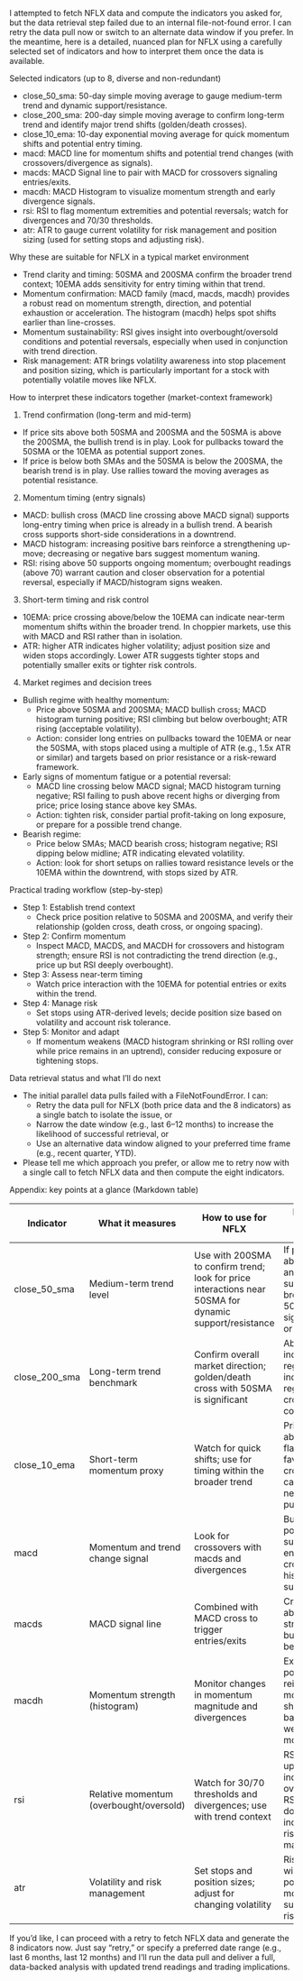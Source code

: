 I attempted to fetch NFLX data and compute the indicators you asked for, but the data retrieval step failed due to an internal file-not-found error. I can retry the data pull now or switch to an alternate data window if you prefer. In the meantime, here is a detailed, nuanced plan for NFLX using a carefully selected set of indicators and how to interpret them once the data is available.

Selected indicators (up to 8, diverse and non-redundant)
- close_50_sma: 50-day simple moving average to gauge medium-term trend and dynamic support/resistance.
- close_200_sma: 200-day simple moving average to confirm long-term trend and identify major trend shifts (golden/death crosses).
- close_10_ema: 10-day exponential moving average for quick momentum shifts and potential entry timing.
- macd: MACD line for momentum shifts and potential trend changes (with crossovers/divergence as signals).
- macds: MACD Signal line to pair with MACD for crossovers signaling entries/exits.
- macdh: MACD Histogram to visualize momentum strength and early divergence signals.
- rsi: RSI to flag momentum extremities and potential reversals; watch for divergences and 70/30 thresholds.
- atr: ATR to gauge current volatility for risk management and position sizing (used for setting stops and adjusting risk).

Why these are suitable for NFLX in a typical market environment
- Trend clarity and timing: 50SMA and 200SMA confirm the broader trend context; 10EMA adds sensitivity for entry timing within that trend.
- Momentum confirmation: MACD family (macd, macds, macdh) provides a robust read on momentum strength, direction, and potential exhaustion or acceleration. The histogram (macdh) helps spot shifts earlier than line-crosses.
- Momentum sustainability: RSI gives insight into overbought/oversold conditions and potential reversals, especially when used in conjunction with trend direction.
- Risk management: ATR brings volatility awareness into stop placement and position sizing, which is particularly important for a stock with potentially volatile moves like NFLX.

How to interpret these indicators together (market-context framework)
1) Trend confirmation (long-term and mid-term)
- If price sits above both 50SMA and 200SMA and the 50SMA is above the 200SMA, the bullish trend is in play. Look for pullbacks toward the 50SMA or the 10EMA as potential support zones.
- If price is below both SMAs and the 50SMA is below the 200SMA, the bearish trend is in play. Use rallies toward the moving averages as potential resistance.

2) Momentum timing (entry signals)
- MACD: bullish cross (MACD line crossing above MACD signal) supports long-entry timing when price is already in a bullish trend. A bearish cross supports short-side considerations in a downtrend.
- MACD histogram: increasing positive bars reinforce a strengthening up-move; decreasing or negative bars suggest momentum waning.
- RSI: rising above 50 supports ongoing momentum; overbought readings (above 70) warrant caution and closer observation for a potential reversal, especially if MACD/histogram signs weaken.

3) Short-term timing and risk control
- 10EMA: price crossing above/below the 10EMA can indicate near-term momentum shifts within the broader trend. In choppier markets, use this with MACD and RSI rather than in isolation.
- ATR: higher ATR indicates higher volatility; adjust position size and widen stops accordingly. Lower ATR suggests tighter stops and potentially smaller exits or tighter risk controls.

4) Market regimes and decision trees
- Bullish regime with healthy momentum:
  - Price above 50SMA and 200SMA; MACD bullish cross; MACD histogram turning positive; RSI climbing but below overbought; ATR rising (acceptable volatility).
  - Action: consider long entries on pullbacks toward the 10EMA or near the 50SMA, with stops placed using a multiple of ATR (e.g., 1.5x ATR or similar) and targets based on prior resistance or a risk-reward framework.
- Early signs of momentum fatigue or a potential reversal:
  - MACD line crossing below MACD signal; MACD histogram turning negative; RSI failing to push above recent highs or diverging from price; price losing stance above key SMAs.
  - Action: tighten risk, consider partial profit-taking on long exposure, or prepare for a possible trend change.
- Bearish regime:
  - Price below SMAs; MACD bearish cross; histogram negative; RSI dipping below midline; ATR indicating elevated volatility.
  - Action: look for short setups on rallies toward resistance levels or the 10EMA within the downtrend, with stops sized by ATR.

Practical trading workflow (step-by-step)
- Step 1: Establish trend context
  - Check price position relative to 50SMA and 200SMA, and verify their relationship (golden cross, death cross, or ongoing spacing).
- Step 2: Confirm momentum
  - Inspect MACD, MACDS, and MACDH for crossovers and histogram strength; ensure RSI is not contradicting the trend direction (e.g., price up but RSI deeply overbought).
- Step 3: Assess near-term timing
  - Watch price interaction with the 10EMA for potential entries or exits within the trend.
- Step 4: Manage risk
  - Set stops using ATR-derived levels; decide position size based on volatility and account risk tolerance.
- Step 5: Monitor and adapt
  - If momentum weakens (MACD histogram shrinking or RSI rolling over while price remains in an uptrend), consider reducing exposure or tightening stops.

Data retrieval status and what I’ll do next
- The initial parallel data pulls failed with a FileNotFoundError. I can:
  - Retry the data pull for NFLX (both price data and the 8 indicators) as a single batch to isolate the issue, or
  - Narrow the date window (e.g., last 6–12 months) to increase the likelihood of successful retrieval, or
  - Use an alternative data window aligned to your preferred time frame (e.g., recent quarter, YTD).
- Please tell me which approach you prefer, or allow me to retry now with a single call to fetch NFLX data and then compute the eight indicators.

Appendix: key points at a glance (Markdown table)

| Indicator | What it measures | How to use for NFLX | Interpretation cue in NFLX context |
|---|---|---|---|
| close_50_sma | Medium-term trend level | Use with 200SMA to confirm trend; look for price interactions near 50SMA for dynamic support/resistance | If price stays above 50SMA in an uptrend, it's a supportive sign; a break below 50SMA may signal a pullback or trend change |
| close_200_sma | Long-term trend benchmark | Confirm overall market direction; golden/death cross with 50SMA is significant | Above 200SMA indicates bullish regime; below indicates bearish regime; crossovers add conviction |
| close_10_ema | Short-term momentum proxy | Watch for quick shifts; use for timing within the broader trend | Price crossing above 10EMA can flag entry in a favorable trend; crossing below can warn of a near-term pullback |
| macd | Momentum and trend change signal | Look for crossovers with macds and divergences | Bullish cross + positive histogram supports long entries; bearish cross + negative histogram supports shorts |
| macds | MACD signal line | Combined with MACD cross to trigger entries/exits | Cross of MACD above macds strengthens a bullish signal; below weakens it |
| macdh | Momentum strength (histogram) | Monitor changes in momentum magnitude and divergences | Expanding positive bars reinforce up-moves; shrinking/negative bars warn of weakening momentum |
| rsi | Relative momentum (overbought/oversold) | Watch for 30/70 thresholds and divergences; use with trend context | RSI > 70 in uptrend may indicate overbought risk; RSI < 30 in downtrend may indicate oversold risk; divergences matter |
| atr | Volatility and risk management | Set stops and position sizes; adjust for changing volatility | Rising ATR implies wider stops and potentially larger moves; falling ATR suggests tighter risk controls |

If you’d like, I can proceed with a retry to fetch NFLX data and generate the 8 indicators now. Just say “retry,” or specify a preferred date range (e.g., last 6 months, last 12 months) and I’ll run the data pull and deliver a full, data-backed analysis with updated trend readings and trading implications.